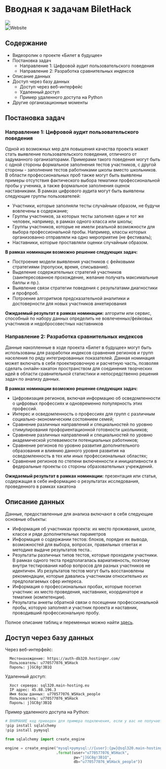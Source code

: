 # Вводная к задачам BiletHack
[![](https://res.cloudinary.com/marcomontalbano/image/upload/v1606430396/video_to_markdown/images/youtube--xKeWgnOCGFE-c05b58ac6eb4c4700831b2b3070cd403.jpg)](https://youtu.be/xKeWgnOCGFE "")  
![Website](https://img.shields.io/website?up_color=blue&up_message=hacksite&url=https%3A%2F%2Fhackathon.worldskills.ru%2F)

## Cодержание
* Видеоролик о проекте «Билет в будущее»
* Постановка задач  
    - Направление 1: Цифровой аудит пользовательского поведения
    - Направление 2: Разработка сравнительных индексов 
* Описание данных 
* Доступ через базу данных
    - Доступ через веб-интерфейс
    - Удаленный доступ
    - Пример удаленного доступа на Python
* Другие организационные моменты

## Постановка задач

### Направление 1: Цифровой аудит пользовательского поведения
Одной из возможных мер для повышения качества проекта может стать выявление пользовательского поведения, отличного от задуманного организаторами. Примерами такого поведения могут быть с одной стороны формальное заполнения тестов участников, с другой стороны - заполнение тестов работниками школы вместо школьников. В области профессиональных проб также могут быть выявлены примеры отсутствия фактического выбора тематики профессиональной пробы у ученика, а также формальное заполнения оценок наставниками. В рамках цифрового аудита могут быть выявлены следующие группы пользователей:
* Участники, которые заполняли тесты случайным образом, не будучи вовлечены в содержание;
* Группы участников, за которых тесты заполнял один и тот же человек, например, в рамках одного класса или школы;
* Группы участников, которые не имели реальной возможности для выбора профессиональной пробы. Например, классы которых организованно отправляли на одно мероприятие (не фестиваль);
* Наставники, которые проставляли оценки случайным образом.  

**В рамках номинации возможно решение следующих задач:**
* Построение модели выявления участников с фейковыми стратегиями (пропуски, время, списывание).
* Выделение содержательных стратегий участников (заинтересованное прохождение, желание получать максимальные баллы и пр.).
* Выявление связи стратегии поведения с результатами диагностики и профпроб.
* Потроение алгоритмов предсказательной аналитики и достоверности для новых участников анкетирования

**Ожидаемый результат в рамках номинации:** алгоритм или сервис, способный по набору данных определить не вовлеченных/фейковых участников и недобросовестных наставников  

### Направление 2: Разработка сравнительных индексов 
Данные накопленные в ходе проекта «Билет в будущее» могут быть использованы для разработки индексов сравнения регионов и групп населения по ряду интегрированных показателей. Данная номинация может включать в себя проектировочную и расчетную часть, позволяя сделать онлайн-хакатон пространством для соединения творческих идей в области сравнительной статистики и непосредственно решения задач по анализу данных.


**В рамках номинации возможно решение следующих задач:**
* Цифровизация регионов, включая информацию об осведомленности о цифровых профессиях и одновременно популярность этих профессий.
* Интерес и осведомленность о профессиях для групп с различным социально-экономическим состоянием семей;
* Сравнение различных направлений и специальностей по уровню стимулирования профориентационной готовности школьников;
* Сравнение различных направлений и специальностей по уровню академической успеваемости потенциальных работников;
* Сравнение регионов по уровню развития дополнительного образования и влиянию данного уровня развития на осведомленность в тех или иных профессиональных областях;
* Cравнение регионов по степени включенности и инициативности в федеральные проекты со стороны образовательных учреждений.

**Ожидаемый результат в рамках номинации:** презентация или статья, содержащая в себе информацию о результатах исследования, проведенного в рамках хакатона   

## Описание данных 

Данные, предоставленные для анализа включают в себя следующие основные объекты:
* Информация об участниках проекта: их место проживания, школе, классе и ряде дополнительных параметров
* Информация о содержании тестов: блоков, порядке их вывода, возможностей для выбора, вопросах, правильных ответах и методике выдаче результатов теста..
* Результаты различных типов тестов, которые проходили участники. В рамках одного теста предполагалась вариативность, поэтому внутри тестирования набор вопросов для разных участников не идентичен. Из результатов тестов могут быть восстановлены рекомендации, которые давались участникам относительно их предполагаемых сфер интереса. 
* Информация о профессиональных пробах, которые посетил участник: их место проведения, наставнике, координаторе и тематике (компетенции).
* Результаты анкеты обратной связи о посещении профессиональной пробы, которую заполнял и участник проекта и наставник, проводивший профессиональную пробу.

Полное описание таблиц и переменных можно найти [здесь](https://docs.google.com/spreadsheets/d/1afQRpivbkymn7Of9hNYhA3AyUgHQmpVjt9WBdb6zgjc/edit?usp=sharing).

## Доступ через базу данных

Через веб-интерфейс:

```
  Местонахождение: https://auth-db320.hostinger.com/
  Пользователь: u770577076_WSHack
  Пароль: j]GC8g!3B1Q
```

Удаленный доступ:

```
  Хост сервера: sql320.main-hosting.eu
  IP адрес: 45.88.196.3
  Имя базы данных: u770577076_WSHack_people
  Пользователь: u770577076_WSHack
  Пароль: j]GC8g!3B1Q
```

Пример удаленного доступа на Python:

```Python
# ВНИМАНИЕ код приведен для примера подключения, если у вас не получается его запустить, не тратьте время
!pip install sqlalchemy
!pip install pymysql

from sqlalchemy import create_engine

engine = create_engine("mysql+pymysql://{user}:{pw}@sql320.main-hosting.eu/{db}"
                       .format(user="u770577076_WSHack",
                               pw="j]GC8g!3B1Q",
                               db="u770577076_WSHack_people"))
```
